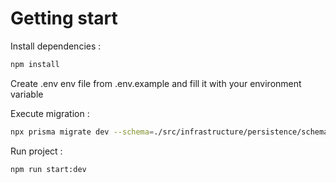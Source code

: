 # Getting start

Install dependencies :

```bash
npm install
```

Create .env env file from .env.example and fill it with your environment variable

Execute migration :

```bash
npx prisma migrate dev --schema=./src/infrastructure/persistence/schema.prisma --name init
```

Run project :

```bash
npm run start:dev
```
